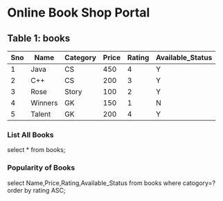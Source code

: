 # Online Book Shop Portal
## Table 1: books
| Sno | Name | Category | Price | Rating | Available_Status |
| -- | -- | -- | -- | -- | -- |
| 1 | Java | CS | 450 | 4 | Y |
| 2 | C++ | CS | 200 | 3 | Y |
| 3 | Rose | Story | 100 | 2 | Y |
| 4 | Winners | GK | 150 | 1 | N |
| 5 | Talent | GK | 200 | 4 | Y |

### List All Books
select * from books;

### Popularity of Books
select Name,Price,Rating,Available_Status from books where catogory=? order by rating ASC;


